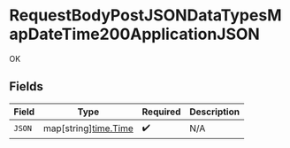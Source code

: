 # RequestBodyPostJSONDataTypesMapDateTime200ApplicationJSON

OK


## Fields

| Field                                                | Type                                                 | Required                                             | Description                                          |
| ---------------------------------------------------- | ---------------------------------------------------- | ---------------------------------------------------- | ---------------------------------------------------- |
| `JSON`                                               | map[string][time.Time](https://pkg.go.dev/time#Time) | :heavy_check_mark:                                   | N/A                                                  |